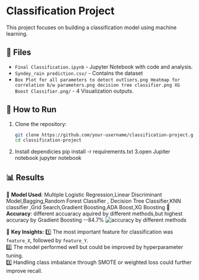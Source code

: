 # Classification Project

This project focuses on building a classification model using machine learning.

## 📂 Files
- `Final Classification.ipynb` - Jupyter Notebook with code and analysis.
- `Syndey_rain prediction.csv/` - Contains the dataset 
- `Box Plot for all parameters to detect outliers.png
   Heatmap for correlation b/w parameters.png
   decision tree classifier.png
   XG Boost Classifier.png/` - 4  Visualization outputs.

## 🚀 How to Run
1. Clone the repository:
   ```bash
   git clone https://github.com/your-username/classification-project.git
   cd classification-project
2. Install dependicies
   pip install -r requirements.txt
3.open Jupiter notebook
   jupyter notebook
## 📊 Results

🔹 **Model Used**: Multiple Logistic Regression,Linear Discriminant Model,Bagging,Random Forest Classifier , Decision Tree Classifier,KNN classifier ,Grid Search,Gradient Boosting,ADA Boost,XG Boosting
🔹 **Accuracy**: different accuaracy aquired by different methods,but highest accuracy by Gradient Boosting --84.7%
        ![accuracy by different methods](https://github.com/user-attachments/assets/e1f9819a-36d2-4d9b-863d-ef2d4a359db6)

📌 **Key Insights:**
1️⃣ The most important feature for classification was `feature_X`, followed by `feature_Y`.  
2️⃣ The model performed well but could be improved by hyperparameter tuning.  
3️⃣ Handling class imbalance through SMOTE or weighted loss could further improve recall.  



